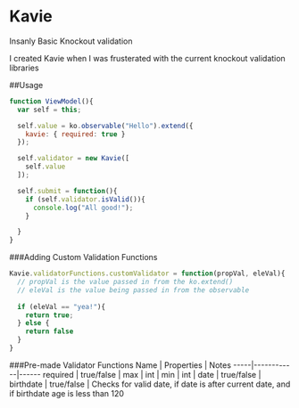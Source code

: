 # Kavie
Insanly Basic Knockout validation


I created Kavie when I was frusterated with the current knockout validation libraries


##Usage

```javascript
function ViewModel(){
  var self = this;

  self.value = ko.observable("Hello").extend({
    kavie: { required: true }
  });

  self.validator = new Kavie([
    self.value
  ]);

  self.submit = function(){
    if (self.validator.isValid()){
      console.log("All good!");
    }

  }
}
```

###Adding Custom Validation Functions
```javascript
Kavie.validatorFunctions.customValidator = function(propVal, eleVal){
  // propVal is the value passed in from the ko.extend()
  // eleVal is the value being passed in from the observable
  
  if (eleVal == "yea!"){
    return true;
  } else {
    return false
  }
}
```

###Pre-made Validator Functions
Name | Properties | Notes
-----|------------|------
required | true/false |
max | int |
min | int |
date | true/false |
birthdate | true/false | Checks for valid date, if date is after current date, and if birthdate age is less than 120
